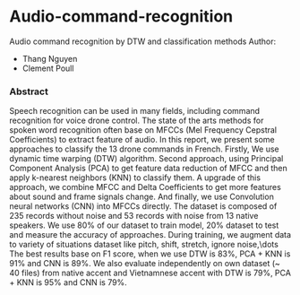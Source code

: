 # Audio-command-recognition
Audio command recognition by DTW and classification methods
Author:
- Thang Nguyen
- Clement Poull
### Abstract
Speech recognition can be used in many fields, including command recognition for voice drone control. The state of the arts methods for spoken word recognition often base on MFCCs (Mel Frequency Cepstral Coefficients) to extract feature of audio. In this report, we present some approaches to classify the 13 drone commands in French. Firstly, We use dynamic time warping (DTW) algorithm. Second approach, using Principal Component Analysis (PCA) to get feature data reduction of MFCC and then apply k-nearest neighbors (KNN) to classify them. A upgrade of this approach, we combine MFCC and Delta Coefficients to get more features about sound and frame signals change. And finally, we use Convolution neural networks (CNN) into MFCCs directly. The dataset is composed of  235 records without noise and 53 records with noise from 13 native speakers. We use 80\% of our dataset to train model, 20\% dataset to test and measure the accuracy of approaches. During training, we augment data to variety of situations dataset like pitch, shift, stretch, ignore noise,\dots The best results base on F1 score, when we use DTW is 83%, PCA + KNN is 91% and CNN is 89%. We also evaluate independently on own dataset (~ 40 files) from native accent and Vietnamnese accent with DTW is 79%, PCA + KNN is 95% and CNN is 79%.
